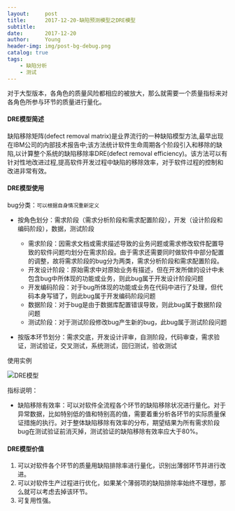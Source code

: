 ```yaml
---
layout:     post
title:      2017-12-20-缺陷预测模型之DRE模型
subtitle:   
date:       2017-12-20
author:     Young
header-img: img/post-bg-debug.png
catalog: true
tags:
    - 缺陷分析
    - 测试
---
```


对于大型版本，各角色的质量风险都相应的被放大，那么就需要一个质量指标来对各角色所参与环节的质量进行量化。

#### DRE模型简述

缺陷移除矩阵(defect removal matrix)是业界流行的一种缺陷模型方法,最早出现在IBM公司的内部技术报告中;该方法统计软件生命周期各个阶段引入和移除的缺陷,以计算整个系统的缺陷移除率DRE(defect removal efficiency)。该方法可以有针对性地改进过程,提高软件开发过程中缺陷的移除效率，对于软件过程的控制和改进非常有效。

#### DRE模型使用

bug分类：```可以根据自身情况重新定义```

- 按角色划分：需求阶段（需求分析阶段和需求配置阶段），开发（设计阶段和编码阶段），数据，测试阶段
	- 需求阶段：因需求文档或需求描述导致的业务问题或需求修改软件配置导致的软件问题均划分在需求阶段。由于需求还需要同时做软件中部分配置的调整，故将需求阶段的bug分为两类，需求分析阶段和需求配置阶段。
	- 开发设计阶段：原始需求中对原始业务有描述，但在开发所做的设计中未包含bug中所体现的功能或业务，则此bug属于开发设计阶段问题
	- 开发编码阶段：对于bug所体现的功能或业务在代码中进行了处理，但代码本身写错了，则此bug属于开发编码阶段问题
	- 数据阶段：对于bug是由于数据库配置错误导致，则此bug属于数据阶段问题
	- 测试阶段：对于测试阶段修改bug产生新的bug，此bug属于测试阶段问题

- 按版本环节划分：需求交底，开发设计评审，自测阶段，代码审查，需求验证，测试验证，交叉测试，系统测试，回归测试，验收测试

使用实例

![DRE模型](./img/DRE/DRE模型.png)

指标说明：

- 缺陷移除有效率：可以对软件全流程各个环节的缺陷移除状况进行量化。对于异常数据，比如特别低的值和特别高的值，需要着重分析各环节的实际质量保证措施的执行。对于整体缺陷移除有效率的分布，期望结果为所有需求阶段bug在测试验证前消灭掉，测试验证的缺陷移除有效率应大于80%。

#### DRE模型价值

1. 可以对软件各个环节的质量用缺陷排除率进行量化，识别出薄弱环节并进行改进。
2. 可以对软件生产过程进行优化，如果某个薄弱项的缺陷排除率始终不理想，那么就可以考虑去掉该环节。
3. 可复用性强。